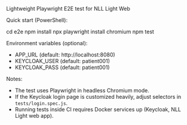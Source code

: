 Lightweight Playwright E2E test for NLL Light Web

Quick start (PowerShell):

cd e2e
npm install
npx playwright install chromium
npm test

Environment variables (optional):
- APP_URL (default: http://localhost:8080)
- KEYCLOAK_USER (default: patient001)
- KEYCLOAK_PASS (default: patient001)

Notes:
- The test uses Playwright in headless Chromium mode.
- If the Keycloak login page is customized heavily, adjust selectors in `tests/login.spec.js`.
- Running tests inside CI requires Docker services up (Keycloak, NLL Light web app).
